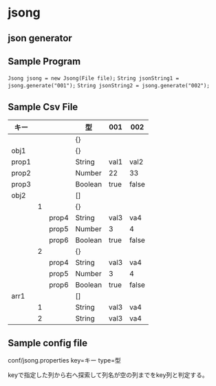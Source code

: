 # jsong
## json generator

## Sample Program
`Jsong jsong = new Jsong(File file);`
`String jsonString1 = jsong.generate("001");`
`String jsonString2 = jsong.generate("002");`

## Sample Csv File

|キー|||型|001|002|
|---|---|---|---|---|---|
||||{}|||
obj1|||{}|||
|prop1|||String|val1|val2|
|prop2|||Number|22|33|
|prop3|||Boolean|true|false|
|obj2|||[]|||
||1||{}|||
|||prop4|String|val3|va4|
|||prop5|Number|3|4|
|||prop6|Boolean|true|false|
||2||{}|||
|||prop4|String|val3|va4|
|||prop5|Number|3|4|
|||prop6|Boolean|true|false|
|arr1|||[]|||
||1||String|val3|va4|
||2||String|val3|va4|


## Sample config file
conf/jsong.properties
key=キー
type=型

keyで指定した列から右へ探索して列名が空の列までをkey列と判定する。

